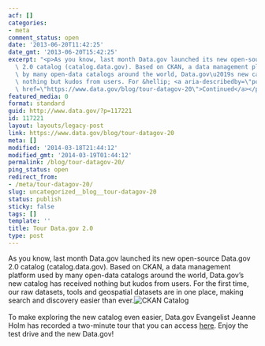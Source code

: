 ```yaml
---
acf: []
categories:
- meta
comment_status: open
date: '2013-06-20T11:42:25'
date_gmt: '2013-06-20T15:42:25'
excerpt: "<p>As you know, last month Data.gov launched its new open-source Data.gov\
  \ 2.0 catalog (catalog.data.gov). Based on CKAN, a data management platform used\
  \ by many open-data catalogs around the world, Data.gov\u2019s new catalog has received\
  \ nothing but kudos from users. For &hellip; <a aria-describedby=\"post-title-117221\"\
  \ href=\"https://www.data.gov/blog/tour-datagov-20\">Continued</a></p>\n"
featured_media: 0
format: standard
guid: http://www.data.gov/?p=117221
id: 117221
layout: layouts/legacy-post
link: https://www.data.gov/blog/tour-datagov-20
meta: []
modified: '2014-03-18T21:44:12'
modified_gmt: '2014-03-19T01:44:12'
permalink: /blog/tour-datagov-20/
ping_status: open
redirect_from:
- /meta/tour-datagov-20/
slug: uncategorized__blog__tour-datagov-20
status: publish
sticky: false
tags: []
template: ''
title: Tour Data.gov 2.0
type: post
---
```

As you know, last month Data.gov launched its new open-source Data.gov 2.0 catalog (catalog.data.gov). Based on CKAN, a data management platform used by many open-data catalogs around the world, Data.gov’s new catalog has received nothing but kudos from users. For the first time, our raw datasets, tools and geospatial datasets are in one place, making search and discovery easier than ever.![CKAN Catalog](https://s3.amazonaws.com/bsp-ocsit-prod-east-appdata/datagov/wordpress/2013/10/Data_catalog.jpg)  
   
To make exploring the new catalog even easier, Data.gov Evangelist Jeanne Holm has recorded a two-minute tour that you can access [here](http://www.data.gov/training-videos/CKAN%20Webinar.wmv "CKAN Webinar"). Enjoy the test drive and the new Data.gov!


